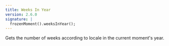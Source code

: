```yaml
---
title: Weeks In Year
version: 2.6.0
signature: |
  frozenMoment().weeksInYear();
---
```



Gets the number of weeks according to locale in the current moment's year.

